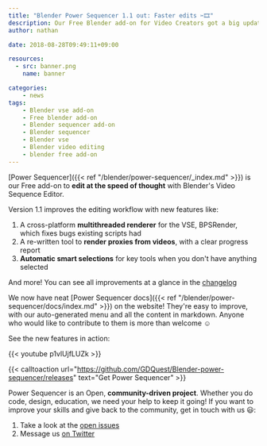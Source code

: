 ```yaml
---
title: "Blender Power Sequencer 1.1 out: Faster edits ✂🎞"
description: Our Free Blender add-on for Video Creators got a big update! Get 7 new features and a range of improvements 😄
author: nathan

date: 2018-08-28T09:49:11+09:00

resources:
  - src: banner.png
    name: banner

categories:
    - news
tags:
    - Blender vse add-on
    - Free blender add-on
    - Blender sequencer add-on
    - Blender sequencer
    - Blender vse
    - Blender video editing
    - blender free add-on
---
```


[Power Sequencer]({{< ref "/blender/power-sequencer/_index.md" >}}) is our Free add-on to **edit at the speed of thought** with Blender's Video Sequence Editor.

Version 1.1 improves the editing workflow with new features like:

1. A cross-platform **multithreaded renderer** for the VSE, BPSRender, which fixes bugs existing scripts had
1. A re-written tool to **render proxies from videos**, with a clear progress report
1. **Automatic smart selections** for key tools when you don't have anything selected

And more! You can see all improvements at a glance in the [changelog](https://github.com/GDQuest/Blender-power-sequencer/blob/master/changelog.md)

We now have neat [Power Sequencer docs]({{< ref "/blender/power-sequencer/docs/index.md" >}}) on the website! They're easy to improve, with our auto-generated menu and all the content in markdown. Anyone who would like to contribute to them is more than welcome ☺

See the new features in action:

{{< youtube p1vlUjfLUZk >}}

{{< calltoaction url="https://github.com/GDQuest/Blender-power-sequencer/releases" text="Get Power Sequencer" >}}

Power Sequencer is an Open, **community-driven project**. Whether you do code, design, education, we need your help to keep it going! If you want to improve your skills and give back to the community, get in touch with us 😃:

1. Take a look at the [open issues](https://github.com/GDQuest/Blender-power-sequencer/issues)
2. Message us [on Twitter](https://twitter.com/NathanGDQuest)
